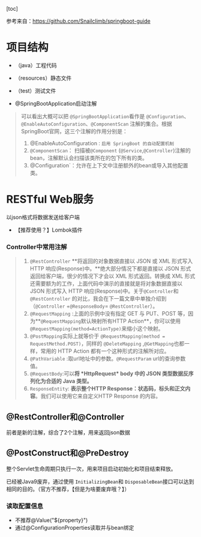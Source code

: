 [toc]

参考来自：https://github.com/Snailclimb/springboot-guide

# 项目结构

- （java）工程代码
- （resources）静态文件
- （test）测试文件

- @SpringBootApplication启动注解

> 可以看出大概可以把 `@SpringBootApplication`看作是 `@Configuration`、`@EnableAutoConfiguration`、`@ComponentScan` 注解的集合。根据 SpringBoot官网，这三个注解的作用分别是：
>
> 1. @EnableAutoConfiguration`：启用 SpringBoot 的自动配置机制`
> 2.   `@ComponentScan`： 扫描被`@Component` (`@Service`,`@Controller`)注解的bean，注解默认会扫描该类所在的包下所有的类。
> 3. @Configuration`：允许在上下文中注册额外的bean或导入其他配置类。

# RESTful Web服务

以json格式将数据发送给客户端

- 【推荐使用？】Lombok插件

### Controller中常用注解

> 1. `@RestController`  **将返回的对象数据直接以 JSON 或 XML 形式写入 HTTP 响应(Response)中。**绝大部分情况下都是直接以  JSON 形式返回给客户端，很少的情况下才会以 XML 形式返回。转换成 XML 形式还需要额为的工作，上面代码中演示的直接就是将对象数据直接以 JSON 形式写入 HTTP 响应(Response)中。关于`@Controller`和`@RestController` 的对比，我会在下一篇文章中单独介绍到（`@Controller` +`@ResponseBody`= `@RestController`）。
> 2. `@RequestMapping` :上面的示例中没有指定 GET 与 PUT、POST 等，因为**`@RequestMapping`默认映射所有HTTP Action**，你可以使用`@RequestMapping(method=ActionType)`来缩小这个映射。
> 3. `@PostMapping`实际上就等价于 `@RequestMapping(method = RequestMethod.POST)`，同样的 `@DeleteMapping` ,`@GetMapping`也都一样，常用的 HTTP Action 都有一个这种形式的注解所对应。
> 4. `@PathVariable` :取url地址中的参数。`@RequestParam` url的查询参数值。
> 5. `@RequestBody`:可以**将 \*HttpRequest\* body 中的 JSON 类型数据反序列化为合适的 Java 类型。**
> 6. `ResponseEntity`: **表示整个HTTP Response：状态码，标头和正文内容**。我们可以使用它来自定义HTTP Response 的内容。

## @RestController和@Controller

前者是新的注解，综合了2个注解，用来返回json数据

## @PostConstruct和@PreDestroy

整个Servlet生命周期只执行一次，用来项目启动初始化和项目结束释放。

已经被Java9废弃，通过使用 `InitializingBean`和 `DisposableBean`接口可以达到相同的目的。（官方不推荐，【但是为啥要废弃哦？】）

### 读取配置信息

- 不推荐@Value("${property}")
- 通过@ConfigurationProperties读取并与bean绑定



